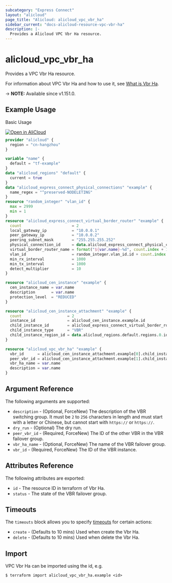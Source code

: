 ```yaml
---
subcategory: "Express Connect"
layout: "alicloud"
page_title: "Alicloud: alicloud_vpc_vbr_ha"
sidebar_current: "docs-alicloud-resource-vpc-vbr-ha"
description: |-
  Provides a Alicloud VPC Vbr Ha resource.
---
```


# alicloud_vpc_vbr_ha

Provides a VPC Vbr Ha resource.

For information about VPC Vbr Ha and how to use it, see [What is Vbr Ha](https://www.alibabacloud.com/help/doc-detail/212629.html).

-> **NOTE:** Available since v1.151.0.

## Example Usage

Basic Usage

<div style="display: block;margin-bottom: 40px;"><div class="oics-button" style="float: right;position: absolute;margin-bottom: 10px;">
  <a href="https://api.aliyun.com/terraform?resource=alicloud_vpc_vbr_ha&exampleId=51a841d0-a62c-fd12-fbcc-92985eb2b611632d8845&activeTab=example&spm=docs.r.vpc_vbr_ha.0.51a841d0a6&intl_lang=EN_US" target="_blank">
    <img alt="Open in AliCloud" src="https://img.alicdn.com/imgextra/i1/O1CN01hjjqXv1uYUlY56FyX_!!6000000006049-55-tps-254-36.svg" style="max-height: 44px; max-width: 100%;">
  </a>
</div></div>

```terraform
provider "alicloud" {
  region = "cn-hangzhou"
}

variable "name" {
  default = "tf-example"
}
data "alicloud_regions" "default" {
  current = true
}
data "alicloud_express_connect_physical_connections" "example" {
  name_regex = "^preserved-NODELETING"
}
resource "random_integer" "vlan_id" {
  max = 2999
  min = 1
}
resource "alicloud_express_connect_virtual_border_router" "example" {
  count                      = 2
  local_gateway_ip           = "10.0.0.1"
  peer_gateway_ip            = "10.0.0.2"
  peering_subnet_mask        = "255.255.255.252"
  physical_connection_id     = data.alicloud_express_connect_physical_connections.example.connections[count.index].id
  virtual_border_router_name = format("${var.name}-%d", count.index + 1)
  vlan_id                    = random_integer.vlan_id.id + count.index
  min_rx_interval            = 1000
  min_tx_interval            = 1000
  detect_multiplier          = 10
}

resource "alicloud_cen_instance" "example" {
  cen_instance_name = var.name
  description       = var.name
  protection_level  = "REDUCED"
}

resource "alicloud_cen_instance_attachment" "example" {
  count                    = 2
  instance_id              = alicloud_cen_instance.example.id
  child_instance_id        = alicloud_express_connect_virtual_border_router.example[count.index].id
  child_instance_type      = "VBR"
  child_instance_region_id = data.alicloud_regions.default.regions.0.id
}

resource "alicloud_vpc_vbr_ha" "example" {
  vbr_id      = alicloud_cen_instance_attachment.example[0].child_instance_id
  peer_vbr_id = alicloud_cen_instance_attachment.example[1].child_instance_id
  vbr_ha_name = var.name
  description = var.name
}
```

## Argument Reference

The following arguments are supported:

* `description` - (Optional, ForceNew) The description of the VBR switching group. It must be `2` to `256` characters in length and must start with a letter or Chinese, but cannot start with `https://` or `https://`.
* `dry_run` - (Optional) The dry run.
* `peer_vbr_id` - (Required, ForceNew) The ID of the other VBR in the VBR failover group.
* `vbr_ha_name` - (Optional, ForceNew) The name of the VBR failover group.
* `vbr_id` - (Required, ForceNew) The ID of the VBR instance.

## Attributes Reference

The following attributes are exported:

* `id` - The resource ID in terraform of Vbr Ha.
* `status` - The state of the VBR failover group.

## Timeouts

The `timeouts` block allows you to specify [timeouts](https://developer.hashicorp.com/terraform/language/resources/syntax#operation-timeouts) for certain actions:

* `create` - (Defaults to 10 mins) Used when create the Vbr Ha.
* `delete` - (Defaults to 10 mins) Used when delete the Vbr Ha.

## Import

VPC Vbr Ha can be imported using the id, e.g.

```shell
$ terraform import alicloud_vpc_vbr_ha.example <id>
```
